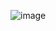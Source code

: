 ![image](https://user-images.githubusercontent.com/25196279/87691343-1fca3480-c7a8-11ea-9d29-1078e4451d74.png)
